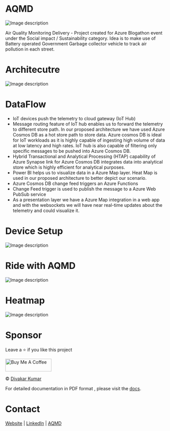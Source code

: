 # AQMD

![Image description](https://dev-to-uploads.s3.amazonaws.com/uploads/articles/pw93cnyur18dmo46ivnk.png)

Air Quality Monitoring Delivery - Project created for Azure Blogathon event under the Social impact / Sustainability category. Idea is to make use of Battery operated Government Garbage collector vehicle to track air pollution in each street.

# Architecutre

![Image description](https://dev-to-uploads.s3.amazonaws.com/uploads/articles/4ubgoferawvx7pqrgpp9.png)

# DataFlow

- IoT devices push the telemetry to cloud gateway (IoT Hub)
- Message routing feature of IoT hub enables us to forward the telemetry to different store path. In our proposed   architecture we have used Azure Cosmos DB as a hot store path to store data. Azure cosmos DB is ideal for IoT workloads as it is highly capable of ingesting high volume of data at low latency and high rates. IoT hub is also capable of filtering only specific messages to be pushed into Azure Cosmos DB.
- Hybrid Transactional and Analytical Processing (HTAP) capability of Azure Synapse link for Azure Cosmos DB integrates data into analytical store which is highly efficient for analytical purposes.
- Power BI helps us to visualize data in a Azure Map layer. Heat Map is used in our proposed architecture to better depict our scenario.
- Azure Cosmos DB change feed triggers an Azure Functions
- Change Feed trigger is used to publish the message to a Azure Web PubSub service 
- As a presentation layer we have a Azure Map integration in a web app and with the websockets we will have near real-time updates about the telemetry and could visualize it.

# Device Setup

![Image description](https://dev-to-uploads.s3.amazonaws.com/uploads/articles/q9d2mw0ob553wgjxuhic.png)

# Ride with AQMD

![Image description](https://dev-to-uploads.s3.amazonaws.com/uploads/articles/o28dxn602tq652w9agsz.png)


# Heatmap

![Image description](https://dev-to-uploads.s3.amazonaws.com/uploads/articles/b4r0h21ahyroq49n7lcs.png)


# Sponsor

Leave a ⭐ if you like this project

<a href="https://www.buymeacoffee.com/divakarkumar" target="_blank"><img src="https://cdn.buymeacoffee.com/buttons/v2/default-yellow.png" alt="Buy Me A Coffee" style="height: 40px !important;width: 145 !important;" ></a>


&copy; [Divakar Kumar](//github.com/Divakar-Kumar)

For detailed documentation in PDF format , please visit the [docs](docs/AQMD.pdf). 

# Contact

[Website](//iamdivakarkumar.com) | [LinkedIn](https://www.linkedin.com/in/divakar-kumar/) | [AQMD](https://github.com/Cloud-Jas/AQMD)
